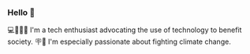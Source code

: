 ### Hello 👋
💻🧑‍🤝‍🧑 I'm a tech enthusiast advocating the use of technology to benefit society. 
🪧🐢 I'm especially passionate about fighting climate change.

<!--
**LasseWolter/LasseWolter** is a ✨ _special_ ✨ repository because its `README.md` (this file) appears on your GitHub profile.

Here are some ideas to get you started:

- 🔭 I’m currently working on ...
- 🌱 I’m currently learning ...
- 👯 I’m looking to collaborate on ...
- 🤔 I’m looking for help with ...
- 💬 Ask me about ...
- 📫 How to reach me: ...
- 😄 Pronouns: ...
- ⚡ Fun fact: ...
-->
